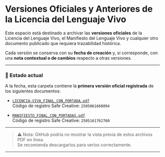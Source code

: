 # Versiones Oficiales y Anteriores de la Licencia del Lenguaje Vivo

Este espacio está destinado a archivar las **versiones oficiales** de la Licencia del Lenguaje Vivo, el Manifiesto del Lenguaje Vivo y cualquier otro documento publicado que requiera trazabilidad histórica.

Cada versión se conserva con su **fecha de creación** y, si corresponde, con una **nota contextual o de cambios** respecto a otras versiones.

---

### 📌 Estado actual

A la fecha, esta carpeta contiene la **primera versión oficial registrada** de los siguientes documentos:

- [`LICENCIA-VIVA_FINAL_CON_PORTADA.pdf`](./LICENCIA-VIVA_FINAL_CON_PORTADA.pdf)  
  Código de registro Safe Creative: `2505061668094`

- [`MANIFIESTO_FINAL_CON_PORTADAS.pdf`](./MANIFIESTO_FINAL_CON_PORTADAS.pdf)  
  Código de registro Safe Creative: `2505161762760`

---

> ⚠️ Nota: GitHub podría no mostrar la vista previa de estos archivos PDF en línea.  
> Se recomienda descargarlos para verlos correctamente.

---
